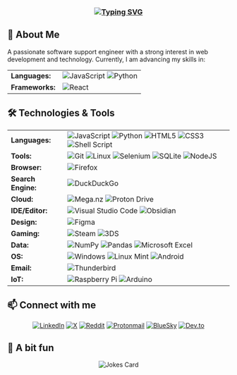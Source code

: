### <div align="center">[![Typing SVG](https://readme-typing-svg.demolab.com?font=Fira+Code&weight=500&pause=1000&center=true&vCenter=true&width=435&lines=Hey!+I'm+Berkay+%F0%9F%91%8B;Developer+%7C+Computer+Enthusiast)](https://git.io/typing-svg)</div>

## 📝 About Me
A passionate software support engineer with a strong interest in web development and technology. Currently, I am advancing my skills in:

<table>
  <tr>
    <td><strong>Languages:</strong></td>
    <td>
      <img src="https://img.shields.io/badge/javascript-%23323330.svg?style=for-the-badge&logo=javascript&logoColor=%23F7DF1E" alt="JavaScript">
      <img src="https://img.shields.io/badge/python-3670A0?style=for-the-badge&logo=python&logoColor=ffdd54" alt="Python">
    </td>
  </tr>
  <tr>
    <td><strong>Frameworks:</strong></td>
    <td>
      <img src="https://img.shields.io/badge/react-%2320232a.svg?style=for-the-badge&logo=react&logoColor=%2361DAFB" alt="React">
    </td>
  </tr>
</table>

## 🛠️ Technologies & Tools
<table>
  <tr>
    <td><strong>Languages:</strong></td>
    <td>
      <img src="https://img.shields.io/badge/javascript-%23323330.svg?style=for-the-badge&logo=javascript&logoColor=%23F7DF1E" alt="JavaScript">
      <img src="https://img.shields.io/badge/python-3670A0?style=for-the-badge&logo=python&logoColor=ffdd54" alt="Python">
      <img src="https://img.shields.io/badge/html5-%23E34F26.svg?style=for-the-badge&logo=html5&logoColor=white" alt="HTML5">
      <img src="https://img.shields.io/badge/css3-%231572B6.svg?style=for-the-badge&logo=css3&logoColor=white" alt="CSS3">
      <img src="https://img.shields.io/badge/shell_script-%23121011.svg?style=for-the-badge&logo=gnu-bash&logoColor=white" alt="Shell Script">
    </td>
  </tr>
  <tr>
    <td><strong>Tools:</strong></td>
    <td>
      <img src="https://img.shields.io/badge/git-%23F05033.svg?style=for-the-badge&logo=git&logoColor=white" alt="Git">
      <img src="https://img.shields.io/badge/Linux-FCC624?style=for-the-badge&logo=linux&logoColor=black" alt="Linux">
      <img src="https://img.shields.io/badge/-selenium-%43B02A?style=for-the-badge&logo=selenium&logoColor=white" alt="Selenium">
      <img src="https://img.shields.io/badge/sqlite-%2307405e.svg?style=for-the-badge&logo=sqlite&logoColor=white" alt="SQLite">
      <img src="https://img.shields.io/badge/node.js-6DA55F?style=for-the-badge&logo=node.js&logoColor=white" alt="NodeJS">
    </td>
  </tr>
  <tr>
    <td><strong>Browser:</strong></td>
    <td>
      <img src="https://img.shields.io/badge/Firefox-FF7139?style=for-the-badge&logo=Firefox-Browser&logoColor=white" alt="Firefox">
    </td>
  </tr>
  <tr>
    <td><strong>Search Engine:</strong></td>
    <td>
      <img src="https://img.shields.io/badge/duckduckgo-de5833?style=for-the-badge&logo=duckduckgo&logoColor=white" alt="DuckDuckGo">
    </td>
  </tr>
  <tr>
    <td><strong>Cloud:</strong></td>
    <td>
      <img src="https://img.shields.io/badge/Mega-%23D90007.svg?style=for-the-badge&logo=Mega&logoColor=white" alt="Mega.nz">
      <img src="https://img.shields.io/badge/Proton%20Drive-6d4aff?style=for-the-badge&logo=proton%20drive&logoColor=white" alt="Proton Drive">
    </td>
  </tr>
  <tr>
    <td><strong>IDE/Editor:</strong></td>
    <td>
      <img src="https://img.shields.io/badge/Visual%20Studio%20Code-0078d7.svg?style=for-the-badge&logo=visual-studio-code&logoColor=white" alt="Visual Studio Code">
      <img src="https://img.shields.io/badge/Obsidian-%23483699.svg?style=for-the-badge&logo=obsidian&logoColor=white" alt="Obsidian">
    </td>
  </tr>
  <tr>
    <td><strong>Design:</strong></td>
    <td>
      <img src="https://img.shields.io/badge/figma-%23F24E1E.svg?style=for-the-badge&logo=figma&logoColor=white" alt="Figma">
    </td>
  </tr>
  <tr>
    <td><strong>Gaming:</strong></td>
    <td>
      <img src="https://img.shields.io/badge/steam-%23000000.svg?style=for-the-badge&logo=steam&logoColor=white" alt="Steam">
      <img src="https://img.shields.io/badge/3DS-D12228?style=for-the-badge&logo=nintendo-3ds&logoColor=white" alt="3DS">
    </td>
  </tr>
  <tr>
    <td><strong>Data:</strong></td>
    <td>
      <img src="https://img.shields.io/badge/numpy-%23013243.svg?style=for-the-badge&logo=numpy&logoColor=white" alt="NumPy">
      <img src="https://img.shields.io/badge/pandas-%23150458.svg?style=for-the-badge&logo=pandas&logoColor=white" alt="Pandas">
      <img src="https://img.shields.io/badge/Microsoft_Excel-217346?style=for-the-badge&logo=microsoft-excel&logoColor=white" alt="Microsoft Excel">
    </td>
  </tr>
  <tr>
    <td><strong>OS:</strong></td>
    <td>
      <img src="https://img.shields.io/badge/Windows-0078D6?style=for-the-badge&logo=windows&logoColor=white" alt="Windows">
      <img src="https://img.shields.io/badge/Linux%20Mint-87CF3E?style=for-the-badge&logo=Linux%20Mint&logoColor=white" alt="Linux Mint">
      <img src="https://img.shields.io/badge/Android-3DDC84?style=for-the-badge&logo=android&logoColor=white" alt="Android">
    </td>
  </tr>
  <tr>
    <td><strong>Email:</strong></td>
    <td>
      <img src="https://img.shields.io/badge/Thunderbird-0A84FF.svg?style=for-the-badge&logo=Thunderbird&logoColor=white" alt="Thunderbird">
    </td>
  </tr>
  <tr>
    <td><strong>IoT:</strong></td>
    <td>
      <img src="https://img.shields.io/badge/-RaspberryPi-C51A4A?style=for-the-badge&logo=Raspberry-Pi" alt="Raspberry Pi">
      <img src="https://img.shields.io/badge/-Arduino-00979D?style=for-the-badge&logo=Arduino&logoColor=white" alt="Arduino">
    </td>
  </tr>
</table>

## 📫 Connect with me
<div align="center">

[![LinkedIn](https://img.shields.io/badge/linkedin-%230077B5.svg?style=for-the-badge&logo=linkedin&logoColor=white)](https://www.linkedin.com/in/berkay-girgin3/)
[![X](https://img.shields.io/badge/X-%23000000.svg?style=for-the-badge&logo=X&logoColor=white)](https://x.com/Gerile_3)
[![Reddit](https://img.shields.io/badge/Reddit-FF4500?style=for-the-badge&logo=reddit&logoColor=white)](https://old.reddit.com/user/Gerile3/)
[![Protonmail](https://img.shields.io/badge/ProtonMail-8B89CC?style=for-the-badge&logo=protonmail&logoColor=white)](mailto:berkay.grgn@proton.me)
[![BlueSky](https://img.shields.io/badge/BlueSky-007FFF?style=for-the-badge&logo=bluesky&logoColor=white)](https://bsky.app/profile/gerile3.bsky.social)
[![Dev.to](https://img.shields.io/badge/dev.to-0A0A0A?style=for-the-badge&logo=dev.to&logoColor=white)](https://dev.to/gerile3)
</div>

## 👻 A bit fun
<!-- HTML -->
<div align="center">
<img src="https://readme-jokes.vercel.app/api?borderColor=%2336BCF7FF" alt="Jokes Card" />
</div>
